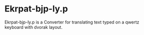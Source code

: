 # Ekrpat-bjp-ly.p
Ekrpat-bjp-ly.p is a Converter for translating text typed on a qwertz keyboard with dvorak layout.
